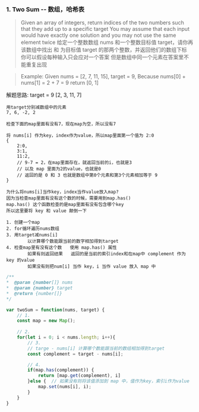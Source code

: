 ### 1. Two Sum -- 数组，哈希表
> Given an array of integers, return indices of the two numbers such that 
> they add up to a specific target
> You may assume that each input would have exactly one solution
> and you may not use the same element twice
> 给定一个整数数组 nums 和一个整数目标值 target，请你再该数组中找出 和 为目标值 target 
> 的那两个整数，并返回他们的数组下标
> 你可以假设每种输入只会应对一个答案
> 但是数组中同一个元素在答案里不能重复出现

> Example:
> Given nums = [2, 7, 11, 15], target = 9,
> Because nums[0] + nums[1] = 2 + 7 = 9
> return [0, 1]

解题思路:
    target = 9
    [2, 3, 11, 7]
    
    用target分别减数组中的元素
    7, 6, -2, 2
    
    检查下面的map里面有没有7，现在map为空，所以没有7
    
    将 nums[i] 作为key，index作为value，所以map里面第一个值为 2:0
    {
        2:0,
        3:1,
        11:2,
        // 9-7 = 2，在map里面存在，就返回当前的i，也就是3
        // 以及 map 里面为2的value，也就是0
        // 返回的是 0 和 3 也就是数组中第0个元素和第3个元素相加等于 9
    }
    
    为什么将nums[i]当作key，index当作value放入map?
    因为当检查map里面有没有这个数的时候，需要用到map.has()
    map.has() 这个函数检查的是map里面有没有包含哪个key
    所以这里要将 key 和 value 颠倒一下

    1. 创建一个map
    2. for循环遍历nums数组
    3. 用target减nums[i]
            以计算哪个数能跟当前的数字相加得到target
    4. 检查map里有没有这个数   使用 map.has() 属性
            如果有则返回结果   返回的是当前的索引index和在map中 complement 作为key 的value
            如果没有则把num[i] 当作 key，i 当作 value 放入 map 中


```js
/**
*  @param {number[]} nums
*  @param {number} target
*  @return {number[]}
*/

var twoSum = function(nums, target) {
    // 1. 
    const map = new Map();
    
    // 2.
    for(let i = 0; i < nums.length; i++){
        // 3.
        // targe - nums[i] 计算哪个数能跟当前的数组相加得到target
        const complement = target - nums[i];

        // 4. 
        if(map.has(complement)) {
            return [map.get(complement), i]
        }else {  // 如果没有则将该值添加到 map 中，值作为key，索引i作为value
            map.set(nums[i], i);
        }
    }
}
```